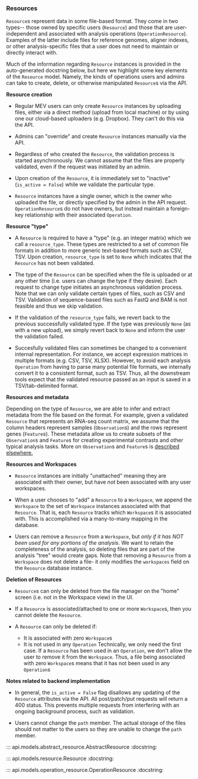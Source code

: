 ### Resources

`Resource`s represent data in some file-based format. They come in two types-- those owned by specific users (`Resource`) and those that are user-independent and associated with analysis operations (`OperationResource`). Examples of the latter include files for reference genomes, aligner indexes, or other analysis-specific files that a user does not need to maintain or directly interact with.

Much of the information regarding `Resource` instances is provided in the auto-generated docstring below, but here we highlight some key elements of the `Resource` model.  Namely, the kinds of operations users and admins can take to create, delete, or otherwise manipulated `Resource`s via the API.

**Resource creation**

- Regular MEV users can only create `Resource` instances by uploading files, either via a direct method (upload from local machine) or by using one our cloud-based uploaders (e.g. Dropbox). They can't do this via the API.

- Admins can "override" and create `Resource` instances manually via the API.

- Regardless of who created the `Resource`, the validation process is started asynchronously.  We cannot assume that the files are properly validated, even if the request was initiated by an admin.

- Upon creation of the `Resource`, it is immediately set to "inactive" (`is_active = False`) while we validate the particular type.

- `Resource` instances have a single owner, which is the owner who uploaded the file, or directly specified by the admin in the API request. `OperationResource`s do not have owners, but instead maintain a foreign-key relationship with their associated `Operation`.

**Resource "type"**

- A `Resource` is required to have a "type" (e.g. an integer matrix) which we call a `resource_type`.  These types are restricted to a set of common file formats in addition to more generic text-based formats such as CSV, TSV.  Upon creation, `resource_type` is set to `None` which indicates that the `Resource` has not been validated.

- The type of the `Resource` can be specified when the file is uploaded or at any other time (i.e. users can change the type if they desire).  Each request to change type initiates an asynchronous validation process. Note that we can only validate certain types of files, such as CSV and TSV. Validation of sequence-based files such as FastQ and BAM is not feasible and thus we skip validation.

- If the validation of the `resource_type` fails, we revert back to the previous successfully validated type.  If the type was previously `None` (as with a new upload), we simply revert back to `None` and inform the user the validation failed.

- Succesfully validated files can sometimes be changed to a convenient internal representation. For instance, we accept expression matrices in multiple formats (e.g. CSV, TSV, XLSX). However, to avoid each analysis `Operation` from having to parse many potential file formats, we internally convert it to a consistent format, such as TSV. Thus, all the downstream tools expect that the validated resource passed as an input is saved in a TSV/tab-delimited format.

**Resources and metadata**

Depending on the type of `Resource`, we are able to infer and extract metadata from the file based on the format. For example, given a validated `Resource` that represents an RNA-seq count matrix, we assume that the column headers represent samples (`Observation`s) and the rows represent genes (`Feature`s). These metadata allow us to create subsets of the `Observation`s and `Feature`s for creating experimental contrasts and other typical analysis tasks. More on `Observation`s and `Feature`s is [described elsewhere.](elements.md)


**Resources and Workspaces**

- `Resource` instances are initially "unattached" meaning they are associated with their owner, but have *not* been associated with any user workspaces.

- When a user chooses to "add" a `Resource` to a `Workspace`, we append the `Workspace` to the set of `Workspace` instances associated with that `Resource`. That is, each `Resource` tracks which `Workspace`s it is associated with. This is accomplished via a many-to-many mapping in the database.

- Users can remove a `Resource` from a `Workspace`, but *only if it has NOT been used for any portions of the analysis*.  We want to retain the completeness of the analysis, so deleting files that are part of the analysis "tree" would create gaps.
Note that removing a `Resource` from a `Workspace` does not delete a file- it only modifies the `workspaces` field on the `Resource` database instance.


**Deletion of Resources**

- `Resource`s can only be deleted from the file manager on the "home" screen (i.e. not in the Workspace view) in the UI.

- If a `Resource` is associated/attached to one or more `Workspace`s, then you cannot delete the `Resource`. 

- A `Resource` can only be deleted if:
  - It is associated with zero `Workspace`s
  - It is not used in any `Operation`
Technically, we only need the first case. If a `Resource` has been used in an `Operation`, we don't allow the user to remove it from the `Workspace`. Thus, a file being associated with zero `Workspace`s means that it has not been used in any `Operation`s

**Notes related to backend implementation**

- In general, the `is_active = False` flag disallows any updating of the `Resource` attributes via the API.  All post/patch/put requests will return a 400 status.  This prevents multiple requests from interfering with an ongoing background process, such as validation.

- Users cannot change the `path` member.  The actual storage of the files should not matter to the users so they are unable to change the `path` member.


::: api.models.abstract_resource.AbstractResource
    :docstring:

::: api.models.resource.Resource
    :docstring:

::: api.models.operation_resource.OperationResource
    :docstring: